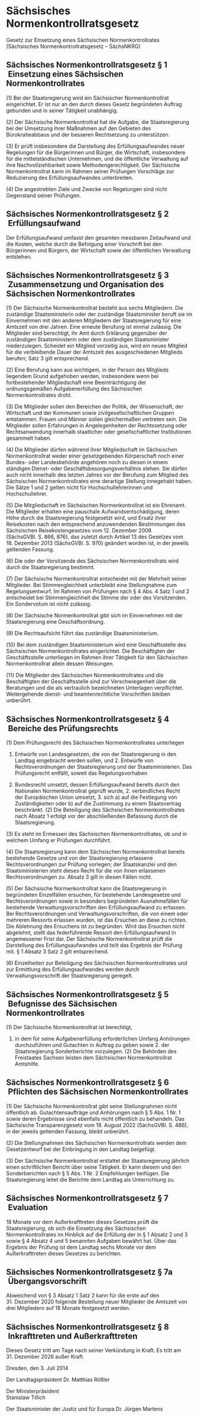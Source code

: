 # Sächsisches Normenkontrollratsgesetz

Gesetz zur Einsetzung eines Sächsischen Normenkontrollrates (Sächsisches Normenkontrollratsgesetz – SächsNKRG)

## Sächsisches Normenkontrollratsgesetz § 1  Einsetzung eines Sächsischen Normenkontrollrates

(1) Bei der Staatsregierung wird ein Sächsischer Normenkontrollrat eingerichtet. Er ist nur an den durch dieses Gesetz begründeten Auftrag gebunden und in seiner Tätigkeit unabhängig.

(2) Der Sächsische Normenkontrollrat hat die Aufgabe, die Staatsregierung bei der Umsetzung ihrer Maßnahmen auf den Gebieten des Bürokratieabbaus und der besseren Rechtsetzung zu unterstützen.

(3) Er prüft insbesondere die Darstellung des Erfüllungsaufwandes neuer Regelungen für die Bürgerinnen und Bürger, die Wirtschaft, insbesondere für die mittelständischen Unternehmen, und die öffentliche Verwaltung auf ihre Nachvollziehbarkeit sowie Methodengerechtigkeit. Der Sächsische Normenkontrollrat kann im Rahmen seiner Prüfungen Vorschläge zur Reduzierung des Erfüllungsaufwandes unterbreiten.

(4) Die angestrebten Ziele und Zwecke von Regelungen sind nicht Gegenstand seiner Prüfungen.


## Sächsisches Normenkontrollratsgesetz § 2  Erfüllungsaufwand

Der Erfüllungsaufwand umfasst den gesamten messbaren Zeitaufwand und die Kosten, welche durch die Befolgung einer Vorschrift bei den Bürgerinnen und Bürgern, der Wirtschaft sowie der öffentlichen Verwaltung entstehen.


## Sächsisches Normenkontrollratsgesetz § 3  Zusammensetzung und Organisation des Sächsischen Normenkontrollrates

(1) Der Sächsische Normenkontrollrat besteht aus sechs Mitgliedern. Die zuständige Staatsministerin oder der zuständige Staatsminister beruft sie im Einvernehmen mit den anderen Mitgliedern der Staatsregierung für eine Amtszeit von drei Jahren. Eine erneute Berufung ist einmal zulässig. Die Mitglieder sind berechtigt, ihr Amt durch Erklärung gegenüber der zuständigen Staatsministerin oder dem zuständigen Staatsminister niederzulegen. Scheidet ein Mitglied vorzeitig aus, wird ein neues Mitglied für die verbleibende Dauer der Amtszeit des ausgeschiedenen Mitglieds berufen; Satz 3 gilt entsprechend.

(2) Eine Berufung kann aus wichtigem, in der Person des Mitglieds liegendem Grund aufgehoben werden, insbesondere wenn bei fortbestehender Mitgliedschaft eine Beeinträchtigung der ordnungsgemäßen Aufgabenerfüllung des Sächsischen Normenkontrollrates droht.

(3) Die Mitglieder sollen den Bereichen der Politik, der Wissenschaft, der Wirtschaft und der Kommunen sowie zivilgesellschaftlichen Gruppen entstammen. Frauen und Männer sollen gleichermaßen vertreten sein. Die Mitglieder sollen Erfahrungen in Angelegenheiten der Rechtssetzung oder Rechtsanwendung innerhalb staatlicher oder gesellschaftlicher Institutionen gesammelt haben.

(4) Die Mitglieder dürfen während ihrer Mitgliedschaft im Sächsischen Normenkontrollrat weder einer gesetzgebenden Körperschaft noch einer Bundes- oder Landesbehörde angehören noch zu diesen in einem ständigen Dienst- oder Geschäftsbesorgungsverhältnis stehen. Sie dürfen auch nicht innerhalb des letzten Jahres vor der Berufung zum Mitglied des Sächsischen Normenkontrollrates eine derartige Stellung innegehabt haben. Die Sätze 1 und 2 gelten nicht für Hochschullehrerinnen und Hochschullehrer.

(5) Die Mitgliedschaft im Sächsischen Normenkontrollrat ist ein Ehrenamt. Die Mitglieder erhalten eine pauschale Aufwandsentschädigung, deren Höhe durch die Staatsregierung festgesetzt wird, und Ersatz ihrer Reisekosten nach den entsprechend anzuwendenden Bestimmungen des Sächsischen Reisekostengesetzes vom 12. Dezember 2008 (SächsGVBl. S. 866, 876), das zuletzt durch Artikel 13 des Gesetzes vom 18. Dezember 2013 (SächsGVBl. S. 970) geändert worden ist, in der jeweils geltenden Fassung.

(6) Die oder der Vorsitzende des Sächsischen Normenkontrollrats wird durch die Staatsregierung bestimmt.

(7) Der Sächsische Normenkontrollrat entscheidet mit der Mehrheit seiner Mitglieder. Bei Stimmengleichheit unterbleibt eine Stellungnahme zum Regelungsentwurf. Im Rahmen von Prüfungen nach § 4 Abs. 4 Satz 1 und 2 entscheidet bei Stimmengleichheit die Stimme der oder des Vorsitzenden. Ein Sondervotum ist nicht zulässig.

(8) Der Sächsische Normenkontrollrat gibt sich im Einvernehmen mit der Staatsregierung eine Geschäftsordnung.

(9) Die Rechtsaufsicht führt das zuständige Staatsministerium.

(10) Bei dem zuständigen Staatsministerium wird eine Geschäftsstelle des Sächsischen Normenkontrollrates eingerichtet. Die Beschäftigten der Geschäftsstelle unterliegen im Rahmen ihrer Tätigkeit für den Sächsischen Normenkontrollrat allein dessen Weisungen.

(11) Die Mitglieder des Sächsischen Normenkontrollrates und die Beschäftigten der Geschäftsstelle sind zur Verschwiegenheit über die Beratungen und die als vertraulich bezeichneten Unterlagen verpflichtet. Weitergehende dienst- und beamtenrechtliche Vorschriften bleiben unberührt.


## Sächsisches Normenkontrollratsgesetz § 4  Bereiche des Prüfungsrechts

(1) Dem Prüfungsrecht des Sächsischen Normenkontrollrates unterliegen

1. Entwürfe von Landesgesetzen, die von der Staatsregierung in den Landtag eingebracht werden sollen, und 2. Entwürfe von Rechtsverordnungen der Staatsregierung und der Staatsministerien. Das Prüfungsrecht entfällt, soweit das Regelungsvorhaben

1. Bundesrecht umsetzt, dessen Erfüllungsaufwand bereits durch den Nationalen Normenkontrollrat geprüft wurde, 2. verbindliches Recht der Europäischen Union umsetzt, 3. sich a) auf die Festlegung von Zuständigkeiten oder b) auf die Zustimmung zu einem Staatsvertrag beschränkt. (2) Die Beteiligung des Sächsischen Normenkontrollrates nach Absatz 1 erfolgt vor der abschließenden Befassung durch die Staatsregierung.

(3) Es steht im Ermessen des Sächsischen Normenkontrollrates, ob und in welchem Umfang er Prüfungen durchführt.

(4) Die Staatsregierung kann dem Sächsischen Normenkontrollrat bereits bestehende Gesetze und von der Staatsregierung erlassene Rechtsverordnungen zur Prüfung vorlegen; der Staatskanzlei und den Staatsministerien steht dieses Recht für die von ihnen erlassenen Rechtsverordnungen zu. Absatz 3 gilt in diesen Fällen nicht.

(5) Der Sächsische Normenkontrollrat kann die Staatsregierung in begründeten Einzelfällen ersuchen, für bestehende Landesgesetze und Rechtsverordnungen sowie in besonders begründeten Ausnahmefällen für bestehende Verwaltungsvorschriften den Erfüllungsaufwand zu erfassen. Bei Rechtsverordnungen und Verwaltungsvorschriften, die von einem oder mehreren Ressorts erlassen wurden, ist das Ersuchen an diese zu richten. Die Ablehnung des Ersuchens ist zu begründen. Wird das Ersuchen nicht abgelehnt, stellt das federführende Ressort den Erfüllungsaufwand in angemessener Frist dar. Der Sächsische Normenkontrollrat prüft die Darstellung des Erfüllungsaufwandes und teilt das Ergebnis der Prüfung mit. § 1 Absatz 3 Satz 2 gilt entsprechend.

(6) Einzelheiten zur Beteiligung des Sächsischen Normenkontrollrates und zur Ermittlung des Erfüllungsaufwandes werden durch Verwaltungsvorschrift der Staatsregierung geregelt.


## Sächsisches Normenkontrollratsgesetz § 5  Befugnisse des Sächsischen Normenkontrollrates

(1) Der Sächsische Normenkontrollrat ist berechtigt,

1. in dem für seine Aufgabenerfüllung erforderlichen Umfang Anhörungen durchzuführen und Gutachten in Auftrag zu geben sowie 2. der Staatsregierung Sonderberichte vorzulegen. (2) Die Behörden des Freistaates Sachsen leisten dem Sächsischen Normenkontrollrat Amtshilfe.


## Sächsisches Normenkontrollratsgesetz § 6  Pflichten des Sächsischen Normenkontrollrates

(1) Der Sächsische Normenkontrollrat gibt seine Stellungnahmen nicht öffentlich ab. Gutachtensaufträge und Anhörungen nach § 5 Abs. 1 Nr. 1 sowie deren Ergebnisse sind ebenfalls nicht öffentlich zu behandeln. Das Sächsische Transparenzgesetz vom 19. August 2022 (SächsGVBl. S. 486), in der jeweils geltenden Fassung, bleibt unberührt.

(2) Die Stellungnahmen des Sächsischen Normenkontrollrats werden dem Gesetzentwurf bei der Einbringung in den Landtag beigefügt.

(3) Der Sächsische Normenkontrollrat erstattet der Staatsregierung jährlich einen schriftlichen Bericht über seine Tätigkeit. Er kann diesem und den Sonderberichten nach § 5 Abs. 1 Nr. 2 Empfehlungen beifügen. Die Staatsregierung leitet die Berichte dem Landtag als Unterrichtung zu.


## Sächsisches Normenkontrollratsgesetz § 7  Evaluation

18 Monate vor dem Außerkrafttreten dieses Gesetzes prüft die Staatsregierung, ob sich die Einsetzung des Sächsischen Normenkontrollrates im Hinblick auf die Erfüllung der in § 1 Absatz 2 und 3 sowie § 4 Absatz 4 und 5 benannten Aufgaben bewährt hat. Über das Ergebnis der Prüfung ist dem Landtag sechs Monate vor dem Außerkrafttreten dieses Gesetzes zu berichten.


## Sächsisches Normenkontrollratsgesetz § 7a  Übergangsvorschrift

Abweichend von § 3 Absatz 1 Satz 2 kann für die erste auf den 31. Dezember 2020 folgende Bestellung neuer Mitglieder die Amtszeit von drei Mitgliedern auf 18 Monate festgesetzt werden.


## Sächsisches Normenkontrollratsgesetz § 8  Inkrafttreten und Außerkrafttreten

Dieses Gesetz tritt am Tage nach seiner Verkündung in Kraft. Es tritt am 31. Dezember 2026 außer Kraft.

Dresden, den 3. Juli 2014

Der Landtagspräsident
               Dr. Matthias Rößler

Der Ministerpräsident            
               Stanislaw Tillich

Der Staatsminister der Justiz und für Europa
               Dr. Jürgen Martens

